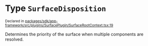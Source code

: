 # Type `SurfaceDisposition`
<sub>Declared in [packages/sdk/app-framework/src/plugins/SurfacePlugin/SurfaceRootContext.tsx:19](https://github.com/dxos/dxos/blob/f2f84db18/packages/sdk/app-framework/src/plugins/SurfacePlugin/SurfaceRootContext.tsx#L19)</sub>


Determines the priority of the surface when multiple components are resolved.



